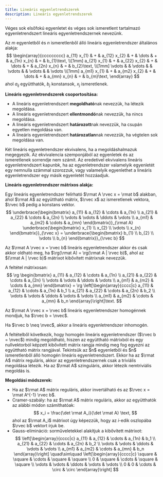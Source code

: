 ```yaml
---
title: Lineáris egyenletrendszerek
description: Lineáris egyenletrendszerek
---
```


<Definition title="Lineáris egyenletrendszer" id="definition.1.24" >
  Véges sok elsőfokú egyenletet és véges sok ismeretlent tartalmazó
  egyenletrendszert lineáris egyenletrendszernek nevezünk.

  Az $m$ egyenletből és $n$ ismeretlenből álló lineáris egyenletrendszer
  általános alakja:
  $$
    \begin{array}{ccccccccc}
      a_{11} x_{1} & + & a_{12} x_{2} & + & \dots  & + & a_{1n} x_{n} & = & b_{1}\text, \\[1mm]
      a_{21} x_{1} & + & a_{22} x_{2} & + & \dots  & + & a_{2n} x_{n} & = & b_{2}\text, \\[1mm]
      \vdots       &   & \vdots       &   & \vdots &   & \vdots       &   & \vdots      \\[1mm]
      a_{m1} x_{1} & + & a_{m2} x_{2} & + & \dots  & + & a_{mn} x_{n} & = & b_{m}\text,
    \end{array}
  $$
  ahol $a_{ij}$ együtthatók, $b_{j}$ konstansok, $x_{j}$ ismeretlenek.
</Definition>

**Lineáris egyenletrendszerek csoportosítása:**

-  A lineáris egyenletrendszert **megoldható**nak nevezzük,
  ha létezik megoldása.
-  A lineáris egyenletrendszert **ellentmondó**nak nevezzük,
  ha nincs megoldása.
-  A lineáris egyenletrendszert **határozott**nak nevezzük,
  ha csupán egyetlen megoldása van.
-  A lineáris egyenletrendszert **határozatlan**nak nevezzük,
  ha végtelen sok megoldása van.

<Definition title="Ekvivalens lineáris egyenletrendszerek" id="definition.1.25" >
  Két lineáris egyenletrendszer ekvivalens, ha a megoldáshalmazuk megegyezik.
</Definition>

<Note>
  Az ekvivalencia szemponjából az egyenletek és az ismeretlenek sorrendje nem
  számít.
</Note>

<Statement>
  Az eredetivel ekvivalens lineáris egyenletrendszert kapunbk, ha az
  egyenletrendszer valamelyik egyenletét egy nemnulla számmal szorozzuk, vagy
  valamelyik egyenlethet a lineáris egyenletrendszer egy másik egyenletét
  hozzáadjuk.
</Statement>

**Lineáris egyenletrendszer mátrixos alakja:**

Egy lineáris egyenletrendszer felírható $\rmat A \rvec x = \rmat b$
alakban, ahol $\rmat A$ az együttható mátrix, $\rvec x$ az ismeretlenek
vektora, $\rvec b$ pedig a konstans vektor.
$$
  \underbrace{\begin{bmatrix}
      a_{11} & a_{12} & \cdots & a_{1n} \\
      a_{21} & a_{22} & \cdots & a_{2n} \\
      \vdots & \vdots & \ddots & \vdots \\
      a_{m1} & a_{m2} & \cdots & a_{mn}
    \end{bmatrix}}_{\rmat A} \underbrace{\begin{bmatrix}
      x_{1} \\ x_{2} \\ \vdots \\ x_{n}
    \end{bmatrix}}_{\rvec x} = \underbrace{\begin{bmatrix}
      b_{1} \\ b_{2} \\ \vdots \\ b_{n}
    \end{bmatrix}}_{\rvec b}
$$

<Theorem title="LER megoldhatósága" id="theorem.1.6" >
  Az $\rmat A \rvec x = \rvec b$ lineáris egyenletrendszer akkor és csak
  akkor oldható meg, ha $\rg(\rmat A) = \rg(\rmat A | \rvec b)$, ahol az
  $(\rmat A | \rvec b)$ mátrixot kibővített mátrixnak nevezzük.

  A feltétel mátrixosan:
  $$
    \rg \begin{bmatrix}
      a_{11} & a_{12} & \cdots & a_{1n} \\
      a_{21} & a_{22} & \cdots & a_{2n} \\
      \vdots & \vdots & \ddots & \vdots \\
      a_{m1} & a_{m2} & \cdots & a_{mn}
    \end{bmatrix} = \rg \left[\begin{array}{cccc|c}
        a_{11} & a_{12} & \cdots & a_{1n} & b_1    \\
        a_{21} & a_{22} & \cdots & a_{2n} & b_2    \\
        \vdots & \vdots & \ddots & \vdots & \vdots \\
        a_{m1} & a_{m2} & \cdots & a_{mn} & b_n
      \end{array}\right]\text.
  $$
</Theorem>

<Definition title="Homogén lineáris egyenletrendszer" id="definition.1.26" >
  Az $\rmat A \rvec x = \rvec b$ lineáris egyenletrendszer homogénnek mondjuk,
  ha $\rvec b = \nvec$.

  Ha $\rvec b \neq \nvec$, akkor a lineáris egyenletrendszer inhomogén.
</Definition>

<Note>
  A feltételből következik, hogy homogén lineáris egyenletrendszer
  ($\rvec b = \nvec$) mindig megoldható, hiszen az együttható mátrixból és egy
  nullvektorból képzett kibővített mátrix rangja mindig meg fog egyezni az
  együttható mátrix rangjával.
</Note>

<Note>
  Tekintsük az $n$ egyenletből és $n$ ismeretlenből álló homogén lineáris
  egyenletrendszert. Ekkor ha az $\rmat A$ mátrix reguláris, akkor az
  egyenletrendszernek csak a triviális megoldása létezik. Ha az $\rmat A$
  szinguláris, akkor létezik nemtriviális megoldás is.
</Note>

**Megoldási módszerek:**

- Ha az $\rmat A$ mátrix reguláris, akkor invertálható és az
  $\rvec x = \rmat A^{-1} \rvec b$.
- Cramer-szabály: ha az $\rmat A$ mátrix reguláris, akkor az
  együtthatók az alábbi módon számíthatóak:
  $$
    x_i = \frac{\det \rmat A_i}{\det \rmat A}
    \text,
  $$
  ahol az $\rmat A_i$ mátrixot úgy képezzük, hogy az $i$-edik oszlopába
  $\rvec b$ vektort írjuk be.
- Gauss-elimináció: sorműveletekkel alakítjuk a kibővített mátrixot:
  $$
    \left[\begin{array}{cccc|c}
        a_{11} & a_{12} & \cdots & a_{1n} & b_1    \\
        a_{21} & a_{22} & \cdots & a_{2n} & b_2    \\
        \vdots & \vdots & \ddots & \vdots & \vdots \\
        a_{m1} & a_{m2} & \cdots & a_{mn} & b_n
      \end{array}\right]
    \quad\sim\quad
    \left[\begin{array}{cccc|c}
        \square & \square & \cdots & \square & \square \\
        0       & \square & \cdots & \square & \square \\
        \vdots  & \vdots  & \ddots & \vdots  & \vdots  \\
        0       & 0       & \cdots & \circ   & \circ
      \end{array}\right]
  $$